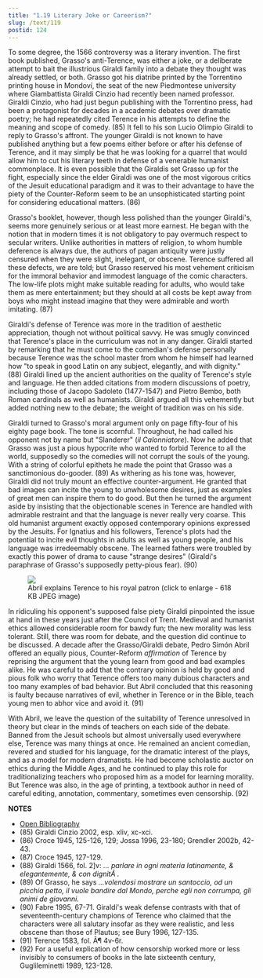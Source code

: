 ```yaml
---
title: "1.19 Literary Joke or Careerism?"
slug: /text/119
postid: 124
---
```

To some degree, the 1566 controversy was a literary invention. The first book published, Grasso's anti-Terence, was either a joke, or a deliberate attempt to bait the illustrious Giraldi family into a debate they thought was already settled, or both. Grasso got his diatribe printed by the Torrentino printing house in Mondoví, the seat of the new Piedmontese university where Giambattista Giraldi Cinzio had recently been named professor. Giraldi Cinzio, who had just begun publishing with the Torrentino press, had been a protagonist for decades in a academic debates over dramatic poetry; he had repeatedly cited Terence in his attempts to define the meaning and scope of comedy. (85) It fell to his son Lucio Olimpio Giraldi to reply to Grasso's affront. The younger Giraldi is not known to have published anything but a few poems either before or after his defense of Terence, and it may simply be that he was looking for a quarrel that would allow him to cut his literary teeth in defense of a venerable humanist commonplace. It is even possible that the Giraldis set Grasso up for the fight, especially since the elder Giraldi was one of the most vigorous critics of the Jesuit educational paradigm and it was to their advantage to have the piety of the Counter-Reform seem to be an unsophisticated starting point for considering educational matters. (86)

Grasso's booklet, however, though less polished than the younger Giraldi's, seems more genuinely serious or at least more earnest. He began with the notion that in modern times it is not obligatory to pay overmuch respect to secular writers. Unlike authorities in matters of religion, to whom humble deference is always due, the authors of pagan antiquity were justly censured when they were slight, inelegant, or obscene. Terence suffered all these defects, we are told; but Grasso reserved his most vehement criticism for the immoral behavior and immodest language of the comic characters. The low-life plots might make suitable reading for adults, who would take them as mere entertainment; but they should at all costs be kept away from boys who might instead imagine that they were admirable and worth imitating. (87)

Giraldi's defense of Terence was more in the tradition of aesthetic appreciation, though not without political savvy. He was smugly convinced that Terence's place in the curriculum was not in any danger. Giraldi started by remarking that he must come to the comedian's defense personally because Terence was the school master from whom he himself had learned how "to speak in good Latin on any subject, elegantly, and with dignity." (88) Giraldi lined up the ancient authorities on the quality of Terence's style and language. He then added citations from modern discussions of poetry, including those of Jacopo Sadoleto (1477-1547) and Pietro Bembo, both Roman cardinals as well as humanists. Giraldi argued all this vehemently but added nothing new to the debate; the weight of tradition was on his side.

Giraldi turned to Grasso's moral argument only on page fifty-four of his eighty page book. The tone is scornful. Throughout, he had called his opponent not by name but "Slanderer" (*il Calonniatore*). Now he added that Grasso was just a pious hypocrite who wanted to forbid Terence to all the world, supposedly so the comedies will not corrupt the souls of the young. With a string of colorful epithets he made the point that Grasso was a sanctimonious do-gooder. (89) As withering as his tone was, however, Giraldi did not truly mount an effective counter-argument. He granted that bad images can incite the young to unwholesome desires, just as examples of great men can inspire them to do good. But then he turned the argument aside by insisting that the objectionable scenes in Terence are handled with admirable restraint and that the language is never really very coarse. This old humanist argument exactly opposed contemporary opinions expressed by the Jesuits. For Ignatius and his followers, Terence's plots had the potential to incite evil thoughts in adults as well as young people, and his language was irredeemably obscene. The learned fathers were troubled by exactly this power of drama to cause "strange desires" (Giraldi's paraphrase of Grasso's supposedly petty-pious fear). (90)


<figure class="mkdn-figure">
    <div onClick="createLightbox('/images_full/1.00_Chapter_One/HFS_113.02.jpg')" data="/images_full/0.00_Introduction/Wing-ZP-535.D175Negrotitle.jpg" class="mkdn-image-link" id="lbimage">
    <img class="mkdn-image" src="/images_full/1.00_Chapter_One/HFS_113.02.jpg" />
    <figcaption class="mkdn-figcaption">Abril explains Terence to his royal patron (click to enlarge - 618 KB JPEG image)</figcaption>
    </div>
</figure>

In ridiculing his opponent's supposed false piety Giraldi pinpointed the issue at hand in these years just after the Council of Trent. Medieval and humanist ethics allowed considerable room for bawdy fun; the new morality was less tolerant. Still, there was room for debate, and the question did continue to be discussed. A decade after the Grasso/Giraldi debate, Pedro Simón Abril offered an equally pious, Counter-Reform *affirmation* of Terence by reprising the argument that the young learn from good and bad examples alike. He was careful to add that the contrary opinion is held by good and pious folk who worry that Terence offers too many dubious characters and too many examples of bad behavior. But Abril concluded that this reasoning is faulty because narratives of evil, whether in Terence or in the Bible, teach young men to abhor vice and avoid it. (91)

With Abril, we leave the question of the suitability of Terence unresolved in theory but clear in the minds of teachers on each side of the debate. Banned from the Jesuit schools but almost universally used everywhere else, Terence was many things at once. He remained an ancient comedian, revered and studied for his language, for the dramatic interest of the plays, and as a model for modern dramatists. He had become scholastic auctor on ethics during the Middle Ages, and he continued to play this role for traditionalizing teachers who proposed him as a model for learning morality. But Terence was also, in the age of printing, a textbook author in need of careful editing, annotation, commentary, sometimes even censorship. (92)

**NOTES**
* [Open Bibliography](/bibliography.pdf)
* (85) Giraldi Cinzio 2002, esp. xliv, xc-xci.
* (86) Croce 1945, 125-126, 129; Jossa 1996, 23-180; Grendler 2002b, 42-43.
* (87) Croce 1945, 127-129.
* (88) Giraldi 1566, fol. 2]v: *... parlare in ogni materia latinamente, &amp; elegantemente, &amp; con dignitÃ .*
* (89) Of Grasso, he says *...volendosi mostrare un santoccio, od un picchia petto, il vuole bandire dal Mondo, perche egli non corrumpa, gli animi de giovanni.*
* (90) Fabre 1995, 67-71. Giraldi's weak defense contrasts with that of seventeenth-century champions of Terence who claimed that the characters were all salutary insofar as they were realistic, and less obscene than those of Plautus; see Bury 1996, 127-135.
* (91) Terence 1583, fol. Â¶ 4v-6r.
* (92) For a useful explication of how censorship worked more or less invisibly to consumers of books in the late sixteenth century, Guglileminetti 1989, 123-128.
